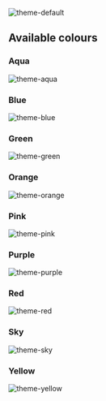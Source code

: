 <!-- START .github/README_TEMPLATE/theme.template.md -->
<!-- END .github/README_TEMPLATE/theme.template.md -->

![theme-default](https://user-images.githubusercontent.com/57654255/171340854-8d16ffdc-ad42-4295-a5e0-c028e1ca17aa.png)

## Available colours

### Aqua

![theme-aqua](https://user-images.githubusercontent.com/57654255/171340890-a9de6801-4019-4bf9-95d4-b3c76fbef60f.png)

### Blue

![theme-blue](https://user-images.githubusercontent.com/57654255/171340908-c132847a-1f9a-4a72-81d3-fe906f2bfb68.png)

### Green

![theme-green](https://user-images.githubusercontent.com/57654255/171340932-f46fa598-510c-4125-8e6c-f40ad65ba436.png)

### Orange

![theme-orange](https://user-images.githubusercontent.com/57654255/171340943-97c665ca-d509-4de3-80f8-961b3dddfaf9.png)

### Pink

![theme-pink](https://user-images.githubusercontent.com/57654255/171340954-6848134e-275b-46b8-aa87-c867904e951a.png)

### Purple

![theme-purple](https://user-images.githubusercontent.com/57654255/171340975-cfb15391-564b-4266-aa94-8a09c738ce08.png)

### Red

![theme-red](https://user-images.githubusercontent.com/57654255/171340993-858f6be9-1ab6-4f7d-8f4d-4f22947bb9b1.png)

### Sky

![theme-sky](https://user-images.githubusercontent.com/57654255/171341003-b83fb2f6-115f-4418-9a8c-3c6e64afd4d3.png)

### Yellow

![theme-yellow](https://user-images.githubusercontent.com/57654255/171341020-d4a07438-cf02-4716-910a-735f35d210c8.png)
